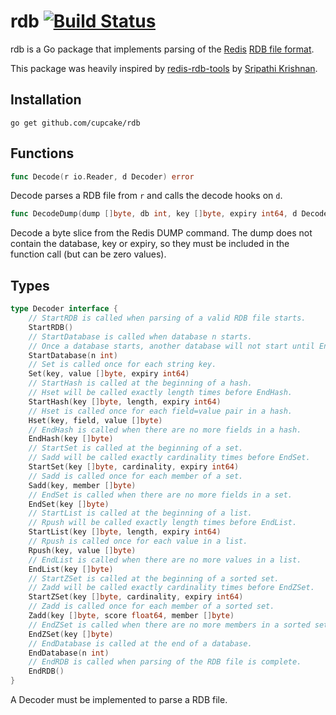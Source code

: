 # rdb [![Build Status](https://travis-ci.org/cupcake/rdb.png?branch=master)](https://travis-ci.org/cupcake/rdb)

rdb is a Go package that implements parsing of the [Redis](http://redis.io) [RDB
file format](https://github.com/sripathikrishnan/redis-rdb-tools/blob/master/docs/RDB_File_Format.textile).

This package was heavily inspired by
[redis-rdb-tools](https://github.com/sripathikrishnan/redis-rdb-tools) by
[Sripathi Krishnan](https://github.com/sripathikrishnan).

## Installation

```
go get github.com/cupcake/rdb
```

## Functions

```go
func Decode(r io.Reader, d Decoder) error
```

Decode parses a RDB file from `r` and calls the decode hooks on `d`.

```go
func DecodeDump(dump []byte, db int, key []byte, expiry int64, d Decoder) error
```

Decode a byte slice from the Redis DUMP command. The dump does not contain the
database, key or expiry, so they must be included in the function call (but can
be zero values).

## Types

```go
type Decoder interface {
    // StartRDB is called when parsing of a valid RDB file starts.
    StartRDB()
    // StartDatabase is called when database n starts.
    // Once a database starts, another database will not start until EndDatabase is called.
    StartDatabase(n int)
    // Set is called once for each string key.
    Set(key, value []byte, expiry int64)
    // StartHash is called at the beginning of a hash.
    // Hset will be called exactly length times before EndHash.
    StartHash(key []byte, length, expiry int64)
    // Hset is called once for each field=value pair in a hash.
    Hset(key, field, value []byte)
    // EndHash is called when there are no more fields in a hash.
    EndHash(key []byte)
    // StartSet is called at the beginning of a set.
    // Sadd will be called exactly cardinality times before EndSet.
    StartSet(key []byte, cardinality, expiry int64)
    // Sadd is called once for each member of a set.
    Sadd(key, member []byte)
    // EndSet is called when there are no more fields in a set.
    EndSet(key []byte)
    // StartList is called at the beginning of a list.
    // Rpush will be called exactly length times before EndList.
    StartList(key []byte, length, expiry int64)
    // Rpush is called once for each value in a list.
    Rpush(key, value []byte)
    // EndList is called when there are no more values in a list.
    EndList(key []byte)
    // StartZSet is called at the beginning of a sorted set.
    // Zadd will be called exactly cardinality times before EndZSet.
    StartZSet(key []byte, cardinality, expiry int64)
    // Zadd is called once for each member of a sorted set.
    Zadd(key []byte, score float64, member []byte)
    // EndZSet is called when there are no more members in a sorted set.
    EndZSet(key []byte)
    // EndDatabase is called at the end of a database.
    EndDatabase(n int)
    // EndRDB is called when parsing of the RDB file is complete.
    EndRDB()
}
```

A Decoder must be implemented to parse a RDB file.
